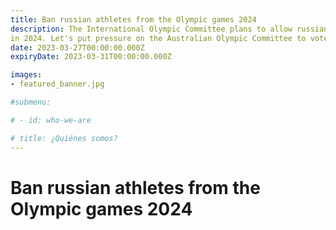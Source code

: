 ```yaml
---
title: Ban russian athletes from the Olympic games 2024
description: The International Olympic Committee plans to allow russian athletes to participate in Paris Olympic Games
in 2024. Let's put pressure on the Australian Olympic Committee to vote against such decision.
date: 2023-03-27T00:00:00.000Z
expiryDate: 2023-03-31T00:00:00.000Z

images:
- featured_banner.jpg

#submenu:

# - id: who-we-are

# title: ¿Quiénes somos?
---
```


# Ban russian athletes from the Olympic games 2024
